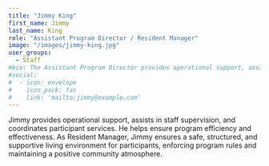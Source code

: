 ```yaml
---
title: "Jimmy King"
first_name: Jimmy
last_name: King
role: "Assistant Program Director / Resident Manager"
image: "/images/jimmy-king.jpg"
user_groups:
  - Staff
#bio: The Assistant Program Director provides operational support, assists in staff supervision, and coordinates participant services. They help ensure program efficiency and effectiveness. As Resident Manager, Jimmy ensures a safe, structured, and supportive living environment for participants, enforcing program rules and maintaining a positive community atmosphere.
#social:
#  - icon: envelope
#    icon_pack: fas
#    link: 'mailto:jimmy@example.com'
---
```


Jimmy provides operational support, assists in staff supervision, and coordinates participant services. He helps ensure program efficiency and effectiveness. As Resident Manager, Jimmy ensures a safe, structured, and supportive living environment for participants, enforcing program rules and maintaining a positive community atmosphere.
